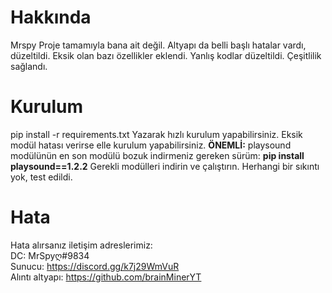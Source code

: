 # Hakkında
Mrspy
Proje tamamıyla bana ait değil.
Altyapı da belli başlı hatalar vardı, düzeltildi.
Eksik olan bazı özellikler eklendi. Yanlış kodlar düzeltildi. Çeşitlilik sağlandı.

# Kurulum

pip install -r requirements.txt
Yazarak hızlı kurulum yapabilirsiniz. Eksik modül hatası verirse elle kurulum yapabilirsiniz.
<b>ÖNEMLİ:</b> playsound modülünün en son modülü bozuk indirmeniz gereken sürüm:  <b>pip install playsound==1.2.2</b>
Gerekli modülleri indirin ve çalıştırın. Herhangi bir sıkıntı yok, test edildi.

# Hata

Hata alırsanız iletişim adreslerimiz: <br>
DC: MrSpyღ#9834 <br>
Sunucu: https://discord.gg/k7j29WmVuR <br>
Alıntı altyapı: https://github.com/brainMinerYT
